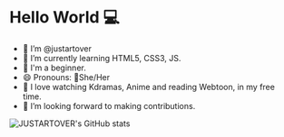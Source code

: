 
# Hello World :computer:
- 👋 I’m @justartover
- 🌱 I’m currently learning HTML5, CSS3, JS.
- 🐌 I'm a beginner.
- 😄 Pronouns: :woman:She/Her
- 💖 I love watching Kdramas, Anime and reading Webtoon, in my free time.
- :handshake: I’m looking forward to making contributions.


![JUSTARTOVER's GitHub stats](https://github-readme-stats.vercel.app/api?username=justartover&show_icons=true&theme)


<!--
- 🌱 I’m a Frontend Developer Trainee.
- 🔭 I’m currently working on building projects.
-->

<!--
- 🤔 I’m looking for internships, apprenticeships, and volunteer work.
- 📫 How to reach me: Email- justartover@gmail.com 
-->


 
<!--
**justartover/justartover** is a ✨ _special_ ✨ repository because its `README.md` (this file) appears on your GitHub profile.

Here are some ideas to get you started:
- 👀 I’m looking to collaborate on ...
- 💬 Ask me about ...
- 📫 How to reach me? [Twitter](https://twitter.com/justartover) | [Instagram](https://www.instagram.com/justartover/)
- ⚡ Fun fact: ...
- .
 

![justartover's GitHub stats](https://github-readme-stats.vercel.app/api?username=justartover1&show_icons=true&theme=radical)

![justartover1_](https://user-images.githubusercontent.com/97979186/151951806-73122df1-3bb1-44b7-b522-d65596f54d28.png)



[![Top Langs](https://github-readme-stats.vercel.app/api/top-langs/?username=justartover1&langs_count=8)](https://github.com/anuraghazra/github-readme-stats)

[![Top Langs](https://github-readme-stats.vercel.app/api/top-langs/?username=justartover1&layout=compact)](https://github.com/justartover1/github-readme-stats)


justartover1/justartover1 is a ✨ special ✨ repository because its `README.md` (this file) appears on your GitHub profile.
You can click the Preview link to take a look at your changes.
--->


